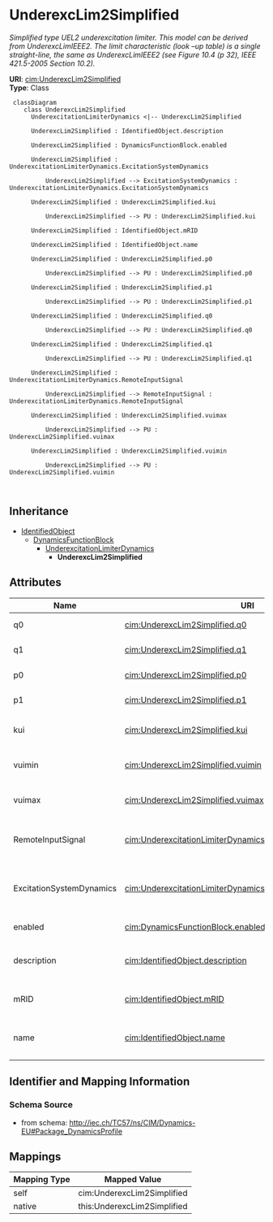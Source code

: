 # UnderexcLim2Simplified


_Simplified type UEL2 underexcitation limiter.  This model can be derived from UnderexcLimIEEE2.  The limit characteristic (look –up table) is a single straight-line, the same as UnderexcLimIEEE2 (see Figure 10.4 (p 32), IEEE 421.5-2005 Section 10.2)._





**URI**: [cim:UnderexcLim2Simplified](http://iec.ch/TC57/CIM100#UnderexcLim2Simplified)<br />
**Type**: Class




```mermaid
 classDiagram
    class UnderexcLim2Simplified
      UnderexcitationLimiterDynamics <|-- UnderexcLim2Simplified
      
      UnderexcLim2Simplified : IdentifiedObject.description
        
      UnderexcLim2Simplified : DynamicsFunctionBlock.enabled
        
      UnderexcLim2Simplified : UnderexcitationLimiterDynamics.ExcitationSystemDynamics
        
          UnderexcLim2Simplified --> ExcitationSystemDynamics : UnderexcitationLimiterDynamics.ExcitationSystemDynamics
        
      UnderexcLim2Simplified : UnderexcLim2Simplified.kui
        
          UnderexcLim2Simplified --> PU : UnderexcLim2Simplified.kui
        
      UnderexcLim2Simplified : IdentifiedObject.mRID
        
      UnderexcLim2Simplified : IdentifiedObject.name
        
      UnderexcLim2Simplified : UnderexcLim2Simplified.p0
        
          UnderexcLim2Simplified --> PU : UnderexcLim2Simplified.p0
        
      UnderexcLim2Simplified : UnderexcLim2Simplified.p1
        
          UnderexcLim2Simplified --> PU : UnderexcLim2Simplified.p1
        
      UnderexcLim2Simplified : UnderexcLim2Simplified.q0
        
          UnderexcLim2Simplified --> PU : UnderexcLim2Simplified.q0
        
      UnderexcLim2Simplified : UnderexcLim2Simplified.q1
        
          UnderexcLim2Simplified --> PU : UnderexcLim2Simplified.q1
        
      UnderexcLim2Simplified : UnderexcitationLimiterDynamics.RemoteInputSignal
        
          UnderexcLim2Simplified --> RemoteInputSignal : UnderexcitationLimiterDynamics.RemoteInputSignal
        
      UnderexcLim2Simplified : UnderexcLim2Simplified.vuimax
        
          UnderexcLim2Simplified --> PU : UnderexcLim2Simplified.vuimax
        
      UnderexcLim2Simplified : UnderexcLim2Simplified.vuimin
        
          UnderexcLim2Simplified --> PU : UnderexcLim2Simplified.vuimin
        
      
```





## Inheritance
* [IdentifiedObject](IdentifiedObject.md)
    * [DynamicsFunctionBlock](DynamicsFunctionBlock.md)
        * [UnderexcitationLimiterDynamics](UnderexcitationLimiterDynamics.md)
            * **UnderexcLim2Simplified**



## Attributes


| Name | URI | Cardinality and Range | Description | Inheritance |
| ---  | --- | --- | --- | --- |
| q0 | [cim:UnderexcLim2Simplified.q0](http://iec.ch/TC57/CIM100#UnderexcLim2Simplified.q0) | 1..1 <br />  [PU](PU.md)  | Segment Q initial point (<i>Q</i><i><sub>0</sub></i>) | direct |
| q1 | [cim:UnderexcLim2Simplified.q1](http://iec.ch/TC57/CIM100#UnderexcLim2Simplified.q1) | 1..1 <br />  [PU](PU.md)  | Segment Q end point (<i>Q</i><i><sub>1</sub></i>) | direct |
| p0 | [cim:UnderexcLim2Simplified.p0](http://iec.ch/TC57/CIM100#UnderexcLim2Simplified.p0) | 1..1 <br />  [PU](PU.md)  | Segment P initial point (<i>P</i><i><sub>0</sub></i>) | direct |
| p1 | [cim:UnderexcLim2Simplified.p1](http://iec.ch/TC57/CIM100#UnderexcLim2Simplified.p1) | 1..1 <br />  [PU](PU.md)  | Segment P end point (<i>P</i><i><sub>1</sub></i>) | direct |
| kui | [cim:UnderexcLim2Simplified.kui](http://iec.ch/TC57/CIM100#UnderexcLim2Simplified.kui) | 1..1 <br />  [PU](PU.md)  | Gain Under excitation limiter (<i>K</i><i><sub>UI</sub></i>) | direct |
| vuimin | [cim:UnderexcLim2Simplified.vuimin](http://iec.ch/TC57/CIM100#UnderexcLim2Simplified.vuimin) | 1..1 <br />  [PU](PU.md)  | Minimum error signal (<i>V</i><i><sub>UIMIN</sub></i>) (&lt; UnderexcLim2Simp... | direct |
| vuimax | [cim:UnderexcLim2Simplified.vuimax](http://iec.ch/TC57/CIM100#UnderexcLim2Simplified.vuimax) | 1..1 <br />  [PU](PU.md)  | Maximum error signal (<i>V</i><i><sub>UIMAX</sub></i>) (&gt; UnderexcLim2Simp... | direct |
| RemoteInputSignal | [cim:UnderexcitationLimiterDynamics.RemoteInputSignal](http://iec.ch/TC57/CIM100#UnderexcitationLimiterDynamics.RemoteInputSignal) | 0..1 <br />  [RemoteInputSignal](RemoteInputSignal.md)  | Remote input signal used by this underexcitation limiter model | [UnderexcitationLimiterDynamics](UnderexcitationLimiterDynamics.md) |
| ExcitationSystemDynamics | [cim:UnderexcitationLimiterDynamics.ExcitationSystemDynamics](http://iec.ch/TC57/CIM100#UnderexcitationLimiterDynamics.ExcitationSystemDynamics) | 1..1 <br />  [ExcitationSystemDynamics](ExcitationSystemDynamics.md)  | Excitation system model with which this underexcitation limiter model is asso... | [UnderexcitationLimiterDynamics](UnderexcitationLimiterDynamics.md) |
| enabled | [cim:DynamicsFunctionBlock.enabled](http://iec.ch/TC57/CIM100#DynamicsFunctionBlock.enabled) | 1..1 <br />  boolean  | Function block used indicator | [DynamicsFunctionBlock](DynamicsFunctionBlock.md) |
| description | [cim:IdentifiedObject.description](http://iec.ch/TC57/CIM100#IdentifiedObject.description) | 0..1 <br />  string  | The description is a free human readable text describing or naming the object | [IdentifiedObject](IdentifiedObject.md) |
| mRID | [cim:IdentifiedObject.mRID](http://iec.ch/TC57/CIM100#IdentifiedObject.mRID) | 1..1 <br />  string  | Master resource identifier issued by a model authority | [IdentifiedObject](IdentifiedObject.md) |
| name | [cim:IdentifiedObject.name](http://iec.ch/TC57/CIM100#IdentifiedObject.name) | 0..1 <br />  string  | The name is any free human readable and possibly non unique text naming the o... | [IdentifiedObject](IdentifiedObject.md) |









## Identifier and Mapping Information







### Schema Source


* from schema: http://iec.ch/TC57/ns/CIM/Dynamics-EU#Package_DynamicsProfile





## Mappings

| Mapping Type | Mapped Value |
| ---  | ---  |
| self | cim:UnderexcLim2Simplified |
| native | this:UnderexcLim2Simplified |




